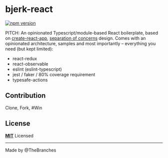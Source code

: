 # bjerk-react

[![npm version](https://badge.fury.io/js/bjerk-react.svg)](https://badge.fury.io/js/bjerk-react)

PITCH:
An opinionated Typescript/module-based React boilerplate, based on [create-react-app](https://github.com/facebook/create-react-app), [separation of concerns](https://deviq.com/separation-of-concerns/) design. Comes with an opinionated architecture, samples and most importantly – everything you need (but kept limited):
- react-redux
- react-observable
- eslint (eslint-typescript)
- jest / faker / 80% coverage requirement
- typesafe-actions

## Contribution

Clone, Fork, #Win

## License

**[MIT](LICENSE)** Licensed

---

Made by @TheBranches
